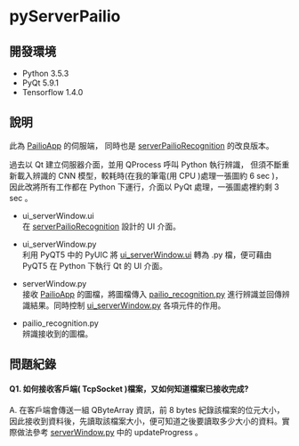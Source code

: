 # pyServerPailio

## 開發環境
- Python 3.5.3
- PyQt 5.9.1
- Tensorflow 1.4.0

## 說明
此為 [PailioApp](https://github.com/Robin-Huang/PailioApp) 的伺服端，
同時也是 [serverPailioRecognition](https://github.com/Robin-Huang/serverPailioRecognition) 的改良版本。<br>

過去以 Qt 建立伺服器介面，並用 QProcess 呼叫 Python 執行辨識，
但須不斷重新載入辨識的 CNN 模型，較耗時(在我的筆電(用 CPU )處理一張圖約 6 sec )，
因此改將所有工作都在 Python 下運行，介面以 PyQt 處理，一張圖處裡約剩 3 sec 。<br>

- ui_serverWindow.ui<br>
在 [serverPailioRecognition](https://github.com/Robin-Huang/serverPailioRecognition) 設計的 UI 介面。<br>

- ui_serverWindow.py<br>
利用 PyQT5 中的 PyUIC 將 [ui_serverWindow.ui](https://github.com/Robin-Huang/pyServerPailio/blob/master/ui_serverWindow.py) 轉為 .py 檔，便可藉由 PyQT5 在 Python 下執行 Qt 的 UI 介面。<br>

- serverWindow.py<br>
接收 [PailioApp](https://github.com/Robin-Huang/PailioApp) 的圖檔，將圖檔傳入 [pailio_recognition.py](https://github.com/Robin-Huang/pyServerPailio/blob/master/pailio_recognition.py) 進行辨識並回傳辨識結果。同時控制 [ui_serverWindow.py](https://github.com/Robin-Huang/pyServerPailio/blob/master/ui_serverWindow.py) 各項元件的作用。<br>

- pailio_recognition.py<br>
辨識接收到的圖檔。<br>

## 問題紀錄
#### Q1. 如何接收客戶端( TcpSocket )檔案，又如何知道檔案已接收完成?
A. 在客戶端會傳送一組 QByteArray 資訊，前 8 bytes 紀錄該檔案的位元大小，因此接收到資料後，先讀取該檔案大小，便可知道之後要讀取多少大小的資料。實際做法參考 [serverWindow.py](https://github.com/Robin-Huang/pyServerPailio/blob/master/serverWindow.py) 中的 updateProgress 。<br>
